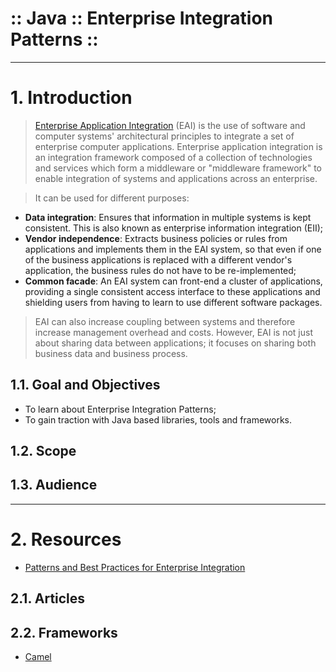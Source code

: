 :: Java :: Enterprise Integration Patterns ::
=============================================

----

# 1. Introduction

> [Enterprise Application Integration](https://en.wikipedia.org/wiki/Enterprise_application_integration) (EAI) is the use of software and computer systems' architectural principles to integrate a set of enterprise computer applications. Enterprise application integration is an integration framework composed of a collection of technologies and services which form a middleware or "middleware framework" to enable integration of systems and applications across an enterprise.

> It can be used for different purposes:
- **Data integration**: Ensures that information in multiple systems is kept consistent. This is also known as enterprise information integration (EII);
- **Vendor independence**: Extracts business policies or rules from applications and implements them in the EAI system, so that even if one of the business applications is replaced with a different vendor's application, the business rules do not have to be re-implemented;
- **Common facade**: An EAI system can front-end a cluster of applications, providing a single consistent access interface to these applications and shielding users from having to learn to use different software packages.

> EAI can also increase coupling between systems and therefore increase management overhead and costs. However, EAI is not just about sharing data between applications; it focuses on sharing both business data and business process.

## 1.1. Goal and Objectives

- To learn about Enterprise Integration Patterns;
- To gain traction with Java based libraries, tools and frameworks.

## 1.2. Scope

## 1.3. Audience

----

# 2. Resources

- [Patterns and Best Practices for Enterprise Integration](http://www.enterpriseintegrationpatterns.com/)

## 2.1. Articles

## 2.2. Frameworks

- [Camel](Camel/README.md)

